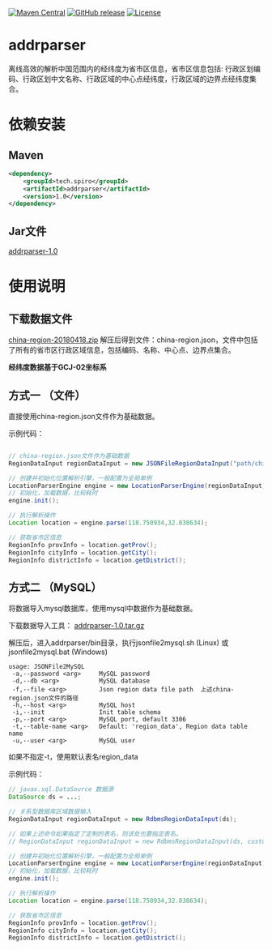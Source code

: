 [![Maven Central](https://maven-badges.herokuapp.com/maven-central/tech.spiro/addrparser/badge.svg)](https://maven-badges.herokuapp.com/maven-central/tech.spiro/addrparser/)
[![GitHub release](https://img.shields.io/github/release/hsp8712/addrparser.svg)](https://github.com/hsp8712/addrparser/releases)
[![License](https://img.shields.io/badge/license-Apache%202-4EB1BA.svg)](https://www.apache.org/licenses/LICENSE-2.0.html)

# addrparser
离线高效的解析中国范围内的经纬度为省市区信息，省市区信息包括: 行政区划编码、行政区划中文名称、行政区域的中心点经纬度，行政区域的边界点经纬度集合。

# 依赖安装
## Maven
```xml
<dependency>
    <groupId>tech.spiro</groupId>
    <artifactId>addrparser</artifactId>
    <version>1.0</version>
</dependency>
```
## Jar文件
[addrparser-1.0](http://repo1.maven.org/maven2/tech/spiro/addrparser/1.0/addrparser-1.0.jar)

# 使用说明
## 下载数据文件
[china-region-20180418.zip](https://github.com/hsp8712/addrparser/releases/download/addrparser-1.0/china-region-20180418.zip)
解压后得到文件：china-region.json，文件中包括了所有的省市区行政区域信息，包括编码、名称、中心点、边界点集合。

**经纬度数据基于GCJ-02坐标系**

## 方式一 （文件）
直接使用china-region.json文件作为基础数据。

示例代码：
```java

// china-region.json文件作为基础数据
RegionDataInput regionDataInput = new JSONFileRegionDataInput("path/china-region.json");

// 创建并初始化位置解析引擎，一般配置为全局单例
LocationParserEngine engine = new LocationParserEngine(regionDataInput);
// 初始化，加载数据，比较耗时
engine.init();

// 执行解析操作
Location location = engine.parse(118.750934,32.038634);

// 获取省市区信息
RegionInfo provInfo = location.getProv();
RegionInfo cityInfo = location.getCity();
RegionInfo districtInfo = location.getDistrict();
```

## 方式二 （MySQL）
将数据导入mysql数据库，使用mysql中数据作为基础数据。

下载数据导入工具：
[addrparser-1.0.tar.gz](https://github.com/hsp8712/addrparser/releases/download/addrparser-1.0/addrparser-1.0.tar.gz)

解压后，进入addrparser/bin目录，执行jsonfile2mysql.sh (Linux) 或 jsonfile2mysql.bat (Windows)

```
usage: JSONFile2MySQL
 -a,--password <arg>     MySQL password
 -d,--db <arg>           MySQL database
 -f,--file <arg>         Json region data file path  上述china-region.json文件的路径
 -h,--host <arg>         MySQL host
 -i,--init               Init table schema
 -p,--port <arg>         MySQL port, default 3306
 -t,--table-name <arg>   Default: 'region_data', Region data table name
 -u,--user <arg>         MySQL user
```

如果不指定-t，使用默认表名region_data

示例代码：
```java
// javax.sql.DataSource 数据源
DataSource ds = ...;

// 关系型数据库区域数据输入
RegionDataInput regionDataInput = new RdbmsRegionDataInput(ds);

// 如果上述命令如果指定了定制的表名，则该处也要指定表名。
// RegionDataInput regionDataInput = new RdbmsRegionDataInput(ds, customTableName);

// 创建并初始化位置解析引擎，一般配置为全局单例
LocationParserEngine engine = new LocationParserEngine(regionDataInput);
// 初始化，加载数据，比较耗时
engine.init();

// 执行解析操作
Location location = engine.parse(118.750934,32.038634);

// 获取省市区信息
RegionInfo provInfo = location.getProv();
RegionInfo cityInfo = location.getCity();
RegionInfo districtInfo = location.getDistrict();
```

